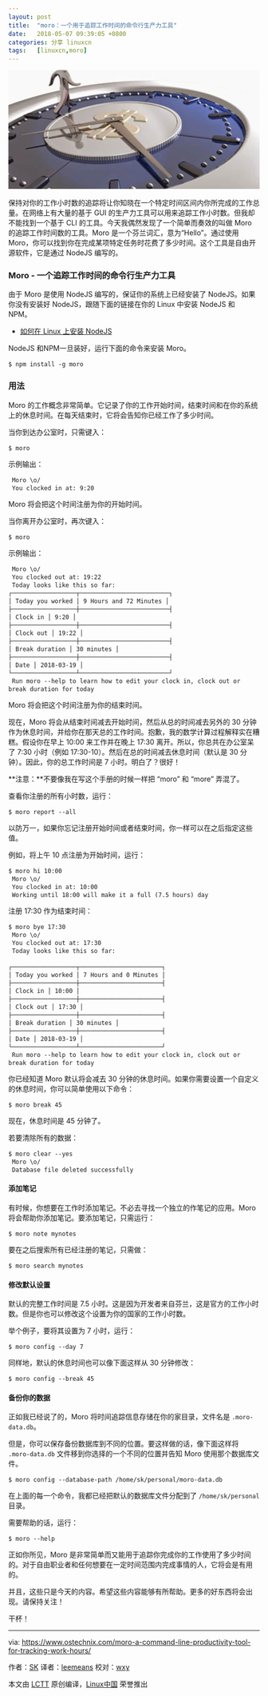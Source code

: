 ```yaml
---
layout: post
title:	"moro：一个用于追踪工作时间的命令行生产力工具"
date:	2018-05-07 09:39:05 +0800 
categories:	分享 linuxcn 
tags:	[linuxcn,moro]
---
```



![](/Asserts/Images/album/201805/07/093907n55r8r05dqzjjrjr.jpg)


保持对你的工作小时数的追踪将让你知晓在一个特定时间区间内你所完成的工作总量。在网络上有大量的基于 GUI 的生产力工具可以用来追踪工作小时数。但我却不能找到一个基于 CLI 的工具。今天我偶然发现了一个简单而奏效的叫做 Moro 的追踪工作时间数的工具。Moro 是一个芬兰词汇，意为“Hello”。通过使用 Moro，你可以找到你在完成某项特定任务时花费了多少时间。这个工具是自由开源软件，它是通过 NodeJS 编写的。


### Moro - 一个追踪工作时间的命令行生产力工具


由于 Moro 是使用 NodeJS 编写的，保证你的系统上已经安装了 NodeJS。如果你没有安装好 NodeJS，跟随下面的链接在你的 Linux 中安装 NodeJS 和 NPM。


* [如何在 Linux 上安装 NodeJS](https://www.ostechnix.com/install-node-js-linux/)


NodeJS 和NPM一旦装好，运行下面的命令来安装 Moro。



```
$ npm install -g moro

```

### 用法


Moro 的工作概念非常简单。它记录了你的工作开始时间，结束时间和在你的系统上的休息时间。在每天结束时，它将会告知你已经工作了多少时间。


当你到达办公室时，只需键入：



```
$ moro

```

示例输出：



```
 Moro \o/
 You clocked in at: 9:20

```

Moro 将会把这个时间注册为你的开始时间。


当你离开办公室时，再次键入：



```
$ moro

```

示例输出：



```
 Moro \o/
 You clocked out at: 19:22
 Today looks like this so far:
┌──────────────────┬─────────────────────────┐
│ Today you worked │ 9 Hours and 72 Minutes │
├──────────────────┼─────────────────────────┤
│ Clock in │ 9:20 │
├──────────────────┼─────────────────────────┤
│ Clock out │ 19:22 │
├──────────────────┼─────────────────────────┤
│ Break duration │ 30 minutes │
├──────────────────┼─────────────────────────┤
│ Date │ 2018-03-19 │
└──────────────────┴─────────────────────────┘
 Run moro --help to learn how to edit your clock in, clock out or break duration for today

```

Moro 将会把这个时间注册为你的结束时间。


现在，Moro 将会从结束时间减去开始时间，然后从总的时间减去另外的 30 分钟作为休息时间，并给你在那天总的工作时间。抱歉，我的数学计算过程解释实在糟糕。假设你在早上 10:00 来工作并在晚上 17:30 离开。所以，你总共在办公室呆了 7:30 小时（例如 17:30-10）。然后在总的时间减去休息时间（默认是 30 分钟）。因此，你的总工作时间是 7 小时。明白了？很好！


**注意：**不要像我在写这个手册的时候一样把 “moro” 和 “more” 弄混了。


查看你注册的所有小时数，运行：



```
$ moro report --all

```

以防万一，如果你忘记注册开始时间或者结束时间，你一样可以在之后指定这些值。


例如，将上午 10 点注册为开始时间，运行：



```
$ moro hi 10:00
 Moro \o/
 You clocked in at: 10:00
 Working until 18:00 will make it a full (7.5 hours) day

```

注册 17:30 作为结束时间：



```
$ moro bye 17:30
 Moro \o/
 You clocked out at: 17:30
 Today looks like this so far:

┌──────────────────┬───────────────────────┐
│ Today you worked │ 7 Hours and 0 Minutes │
├──────────────────┼───────────────────────┤
│ Clock in │ 10:00 │
├──────────────────┼───────────────────────┤
│ Clock out │ 17:30 │
├──────────────────┼───────────────────────┤
│ Break duration │ 30 minutes │
├──────────────────┼───────────────────────┤
│ Date │ 2018-03-19 │
└──────────────────┴───────────────────────┘
 Run moro --help to learn how to edit your clock in, clock out or break duration for today

```

你已经知道 Moro 默认将会减去 30 分钟的休息时间。如果你需要设置一个自定义的休息时间，你可以简单使用以下命令：



```
$ moro break 45

```

现在，休息时间是 45 分钟了。


若要清除所有的数据：



```
$ moro clear --yes
 Moro \o/
 Database file deleted successfully

```

#### 添加笔记


有时候，你想要在工作时添加笔记。不必去寻找一个独立的作笔记的应用。Moro 将会帮助你添加笔记。要添加笔记，只需运行：



```
$ moro note mynotes

```

要在之后搜索所有已经注册的笔记，只需做：



```
$ moro search mynotes

```

#### 修改默认设置


默认的完整工作时间是 7.5 小时。这是因为开发者来自芬兰，这是官方的工作小时数。但是你也可以修改这个设置为你的国家的工作小时数。


举个例子，要将其设置为 7 小时，运行：



```
$ moro config --day 7

```

同样地，默认的休息时间也可以像下面这样从 30 分钟修改：



```
$ moro config --break 45

```

#### 备份你的数据


正如我已经说了的，Moro 将时间追踪信息存储在你的家目录，文件名是 `.moro-data.db`。


但是，你可以保存备份数据库到不同的位置。要这样做的话，像下面这样将 `.moro-data.db` 文件移到你选择的一个不同的位置并告知 Moro 使用那个数据库文件。



```
$ moro config --database-path /home/sk/personal/moro-data.db

```

在上面的每一个命令，我都已经把默认的数据库文件分配到了 `/home/sk/personal` 目录。


需要帮助的话，运行：



```
$ moro --help

```

正如你所见，Moro 是非常简单而又能用于追踪你完成你的工作使用了多少时间的。对于自由职业者和任何想要在一定时间范围内完成事情的人，它将会是有用的。


并且，这些只是今天的内容。希望这些内容能够有所帮助。更多的好东西将会出现。请保持关注！


干杯！




---


via: <https://www.ostechnix.com/moro-a-command-line-productivity-tool-for-tracking-work-hours/>


作者：[SK](https://www.ostechnix.com/author/sk/) 译者：[leemeans](https://github.com/leemeans) 校对：[wxy](https://github.com/wxy)


本文由 [LCTT](https://github.com/LCTT/TranslateProject) 原创编译，[Linux中国](https://linux.cn/) 荣誉推出
